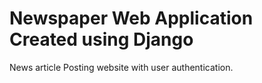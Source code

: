 # Newspaper Web Application Created using Django

News article Posting website with user authentication.
